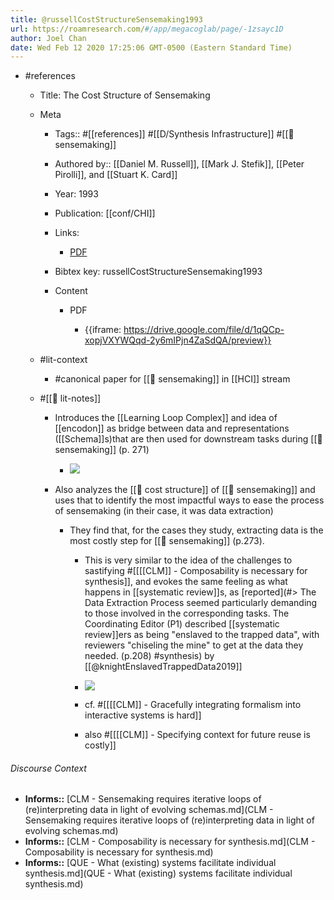 ```yaml
---
title: @russellCostStructureSensemaking1993
url: https://roamresearch.com/#/app/megacoglab/page/-1zsayc1D
author: Joel Chan
date: Wed Feb 12 2020 17:25:06 GMT-0500 (Eastern Standard Time)
---
```


- #references

    - Title: The Cost Structure of Sensemaking

    - Meta

        - Tags:: #[[references]] #[[D/Synthesis Infrastructure]] #[[🧱 sensemaking]]

        - Authored by:: [[Daniel M. Russell]], [[Mark J. Stefik]], [[Peter Pirolli]], and [[Stuart K. Card]]

        - Year: 1993

        - Publication: [[conf/CHI]]

        - Links:

            - [PDF](https://drive.google.com/file/d/131ppP9hcxLxLy3ZC0cPfKa_XqzpSWQlg/view)

        - Bibtex key: russellCostStructureSensemaking1993

        - Content

            - PDF

                - {{iframe: https://drive.google.com/file/d/1qQCp-xopjVXYWQqd-2y6mIPjn4ZaSdQA/preview}}

    - #lit-context

        - #canonical paper for [[🧱 sensemaking]] in [[HCI]] stream

    - #[[📝 lit-notes]]

        - Introduces the [[Learning Loop Complex]] and idea of [[encodon]] as bridge between data and representations ([[Schema]]s)that are then used for downstream tasks during [[🧱 sensemaking]] (p. 271)

            - ![](https://firebasestorage.googleapis.com/v0/b/firescript-577a2.appspot.com/o/imgs%2Fapp%2Fmegacoglab%2FLdc6dvd3SX?alt=media&token=daba4a52-0c6f-4ab8-b781-ede3d49e4558)

        - Also analyzes the [[🧱 cost structure]] of [[🧱 sensemaking]] and uses that to identify the most impactful ways to ease the process of sensemaking (in their case, it was data extraction)

            - They find that, for the cases they study, extracting data is the most costly step for [[🧱 sensemaking]] (p.273).

                - This is very similar to the idea of the challenges to sastifying #[[[[CLM]] - Composability is necessary for synthesis]], and evokes the same feeling as what happens in [[systematic review]]s, as [reported](#> The Data Extraction Process seemed particularly demanding to those involved in the corresponding tasks. The Coordinating Editor (P1) described [[systematic review]]ers as being "enslaved to the trapped data", with reviewers "chiseling the mine" to get at the data they needed. (p.208) #synthesis) by [[@knightEnslavedTrappedData2019]]

                - ![](https://firebasestorage.googleapis.com/v0/b/firescript-577a2.appspot.com/o/imgs%2Fapp%2Fmegacoglab%2FEn4rDIQNGn.png?alt=media&token=d5e18cdb-710c-490d-8138-7b086de05026)

                - cf. #[[[[CLM]] - Gracefully integrating formalism into interactive systems is hard]]

                - also #[[[[CLM]] - Specifying context for future reuse is costly]]

###### Discourse Context

- **Informs::** [CLM - Sensemaking requires iterative loops of (re)interpreting data in light of evolving schemas.md](CLM - Sensemaking requires iterative loops of (re)interpreting data in light of evolving schemas.md)
- **Informs::** [CLM - Composability is necessary for synthesis.md](CLM - Composability is necessary for synthesis.md)
- **Informs::** [QUE - What (existing) systems facilitate individual synthesis.md](QUE - What (existing) systems facilitate individual synthesis.md)


